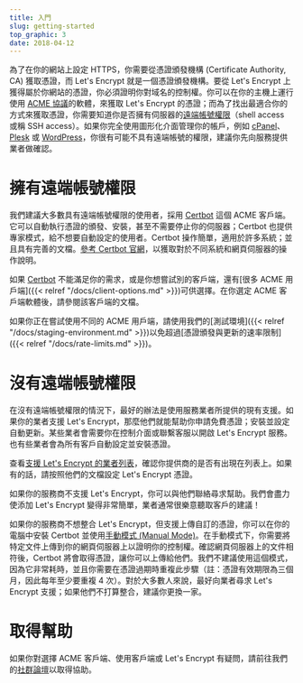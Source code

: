 ```yaml
---
title: 入門
slug: getting-started
top_graphic: 3
date: 2018-04-12
---
```


為了在你的網站上設定 HTTPS，你需要從憑證頒發機構 (Certificate Authority, CA) 獲取憑證，而 Let's Encrypt 就是一個憑證頒發機構。要從 Let's Encrypt 上獲得屬於你網站的憑證，你必須證明你對域名的控制權。你可以在你的主機上運行使用 [ACME 協議](https://ietf-wg-acme.github.io/acme/)的軟體，來獲取 Let's Encrypt 的憑證；而為了找出最適合你的方式來獲取憑證，你需要知道你是否擁有伺服器的[遠端帳號權限](https://en.wikipedia.org/wiki/Shell_account)（shell access 或稱 SSH access）。如果你完全使用圖形化介面管理你的帳戶，例如 [cPanel](https://cpanel.com/)、 [Plesk](https://www.plesk.com/) 或 [WordPress](https://wordpress.org/)，你很有可能不具有遠端帳號的權限，建議你先向服務提供業者做確認。

# 擁有遠端帳號權限

我們建議大多數具有遠端帳號權限的使用者，採用 [Certbot] 這個 ACME 客戶端。它可以自動執行憑證的頒發、安裝，甚至不需要停止你的伺服器；Certbot 也提供專家模式，給不想要自動設定的使用者。Certbot 操作簡單，適用於許多系統；並且具有完善的文檔。[參考 Certbot 官網][Certbot]，以獲取對於不同系統和網頁伺服器的操作說明。

如果 [Certbot] 不能滿足你的需求，或是你想嘗試別的客戶端，還有[很多 ACME 用戶端]({{< relref "/docs/client-options.md" >}})可供選擇。在你選定 ACME 客戶端軟體後，請參閱該客戶端的文檔。

如果你正在嘗試使用不同的 ACME 用戶端，請使用我們的[測試環境]({{< relref "/docs/staging-environment.md" >}})以免超過[憑證頒發與更新的速率限制]({{< relref "/docs/rate-limits.md" >}})。

[Certbot]: https://certbot.eff.org/  "Certbot"

# 沒有遠端帳號權限

在沒有遠端帳號權限的情況下，最好的辦法是使用服務業者所提供的現有支援。如果你的業者支援 Let's Encrypt，那麼他們就能幫助你申請免費憑證；安裝並設定自動更新。某些業者會需要你在控制介面或聯繫客服以開啟 Let's Encrypt 服務。也有些業者會為所有客戶自動設定並安裝憑證。

查看[支援 Let's Encrypt 的業者列表](https://community.letsencrypt.org/t/web-hosting-who-support-lets-encrypt/6920)，確認你提供商的是否有出現在列表上。如果有的話，請按照他們的文檔設定 Let's Encrypt 憑證。

如果你的服務商不支援 Let's Encrypt，你可以與他們聯絡尋求幫助。我們會盡力使添加 Let's Encrypt 變得非常簡單，業者通常很樂意聽取客戶的建議！

如果你的服務商不想整合 Let's Encrypt，但支援上傳自訂的憑證，你可以在你的電腦中安裝 Certbot 並使用[手動模式 (Manual Mode)](https://certbot.eff.org/docs/using.html#manual)。在手動模式下，你需要將特定文件上傳到你的網頁伺服器上以證明你的控制權。確認網頁伺服器上的文件相符後，Certbot 將會取得憑證，讓你可以上傳給他們。我們不建議使用這個模式，因為它非常耗時，並且你需要在憑證過期時重複此步驟（註：憑證有效期限為三個月，因此每年至少要重複 4 次）。對於大多數人來說，最好向業者尋求 Let's Encrypt 支援；如果他們不打算整合，建議你更換一家。


# 取得幫助

如果你對選擇 ACME 客戶端、使用客戶端或 Let's Encrypt 有疑問，請前往我們的[社群論壇](https://community.letsencrypt.org/)以取得協助。
